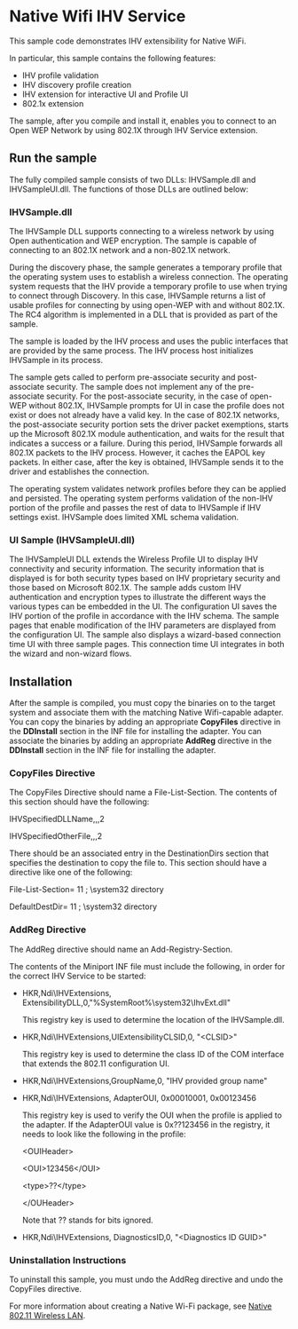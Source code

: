 Native Wifi IHV Service
=======================

This sample code demonstrates IHV extensibility for Native WiFi.

In particular, this sample contains the following features:

-   IHV profile validation
-   IHV discovery profile creation
-   IHV extension for interactive UI and Profile UI
-   802.1x extension

The sample, after you compile and install it, enables you to connect to an Open WEP Network by using 802.1X through IHV Service extension.

Run the sample
--------------

The fully compiled sample consists of two DLLs: IHVSample.dll and IHVSampleUI.dll. The functions of those DLLs are outlined below:

### IHVSample.dll

The IHVSample DLL supports connecting to a wireless network by using Open authentication and WEP encryption. The sample is capable of connecting to an 802.1X network and a non-802.1X network.

During the discovery phase, the sample generates a temporary profile that the operating system uses to establish a wireless connection. The operating system requests that the IHV provide a temporary profile to use when trying to connect through Discovery. In this case, IHVSample returns a list of usable profiles for connecting by using open-WEP with and without 802.1X. The RC4 algorithm is implemented in a DLL that is provided as part of the sample.

The sample is loaded by the IHV process and uses the public interfaces that are provided by the same process. The IHV process host initializes IHVSample in its process.

The sample gets called to perform pre-associate security and post-associate security. The sample does not implement any of the pre-associate security. For the post-associate security, in the case of open-WEP without 802.1X, IHVSample prompts for UI in case the profile does not exist or does not already have a valid key. In the case of 802.1X networks, the post-associate security portion sets the driver packet exemptions, starts up the Microsoft 802.1X module authentication, and waits for the result that indicates a success or a failure. During this period, IHVSample forwards all 802.1X packets to the IHV process. However, it caches the EAPOL key packets. In either case, after the key is obtained, IHVSample sends it to the driver and establishes the connection.

The operating system validates network profiles before they can be applied and persisted. The operating system performs validation of the non-IHV portion of the profile and passes the rest of data to IHVSample if IHV settings exist. IHVSample does limited XML schema validation.

### UI Sample (IHVSampleUI.dll)

The IHVSampleUI DLL extends the Wireless Profile UI to display IHV connectivity and security information. The security information that is displayed is for both security types based on IHV proprietary security and those based on Microsoft 802.1X. The sample adds custom IHV authentication and encryption types to illustrate the different ways the various types can be embedded in the UI. The configuration UI saves the IHV portion of the profile in accordance with the IHV schema. The sample pages that enable modification of the IHV parameters are displayed from the configuration UI. The sample also displays a wizard-based connection time UI with three sample pages. This connection time UI integrates in both the wizard and non-wizard flows.

Installation
------------

After the sample is compiled, you must copy the binaries on to the target system and associate them with the matching Native Wifi-capable adapter. You can copy the binaries by adding an appropriate **CopyFiles** directive in the **DDInstall** section in the INF file for installing the adapter. You can associate the binaries by adding an appropriate **AddReg** directive in the **DDInstall** section in the INF file for installing the adapter.

### CopyFiles Directive

The CopyFiles Directive should name a File-List-Section. The contents of this section should have the following:

IHVSpecifiedDLLName,,,2

IHVSpecifiedOtherFile,,,2

There should be an associated entry in the DestinationDirs section that specifies the destination to copy the file to. This section should have a directive like one of the following:

File-List-Section= 11 ; \\system32 directory

DefaultDestDir= 11 ; \\system32 directory

### AddReg Directive

The AddReg directive should name an Add-Registry-Section.

The contents of the Miniport INF file must include the following, in order for the correct IHV Service to be started:

-   HKR,Ndi\\IHVExtensions, ExtensibilityDLL,0,"%SystemRoot%\\system32\\IhvExt.dll"

    This registry key is used to determine the location of the IHVSample.dll.

-   HKR,Ndi\\IHVExtensions,UIExtensibilityCLSID,0, "\<CLSID\>"

    This registry key is used to determine the class ID of the COM interface that extends the 802.11 configuration UI.

-   HKR,Ndi\\IHVExtensions,GroupName,0, "IHV provided group name"
-   HKR,Ndi\\IHVExtensions, AdapterOUI, 0x00010001, 0x00123456

    This registry key is used to verify the OUI when the profile is applied to the adapter. If the AdapterOUI value is 0x??123456 in the registry, it needs to look like the following in the profile:

    \<OUIHeader\>

    \<OUI\>123456\</OUI\>

    \<type\>??\</type\>

    \</OUHeader\>

    Note that ?? stands for bits ignored.

-   HKR,Ndi\\IHVExtensions, DiagnosticsID,0, "\<Diagnostics ID GUID\>"

### Uninstallation Instructions

To uninstall this sample, you must undo the AddReg directive and undo the CopyFiles directive.

For more information about creating a Native Wi-Fi package, see [Native 802.11 Wireless LAN](http://msdn.microsoft.com/en-us/library/windows/hardware/ff560690).

